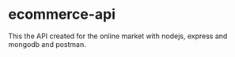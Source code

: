 # ecommerce-api
This the API created for the online market with nodejs, express and mongodb and postman.
